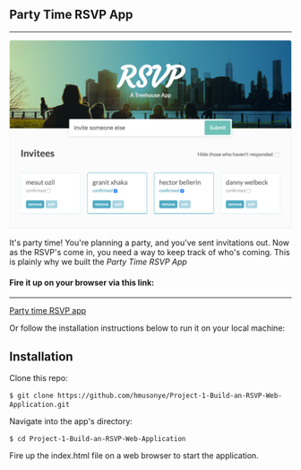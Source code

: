 
## Party Time RSVP App
***

![alt text](images/app-preview.png "Check out the app on Heroku")

It's party time! You're planning a party, and you've sent invitations out. Now as the RSVP's come in, you need a way to keep track of who's coming. This is plainly why we built the *Party Time RSVP App*

#### Fire it up on your browser via this link:
***
[Party time RSVP app](https://a-simple-rsvp-app.herokuapp.com/index.html)

Or follow the installation instructions below to run it on your local machine:

## Installation
Clone this repo:
```
$ git clone https://github.com/hmusonye/Project-1-Build-an-RSVP-Web-Application.git
```

Navigate into the app's  directory:
```
$ cd Project-1-Build-an-RSVP-Web-Application
```

Fire up the index.html file on a web browser to start the application.
